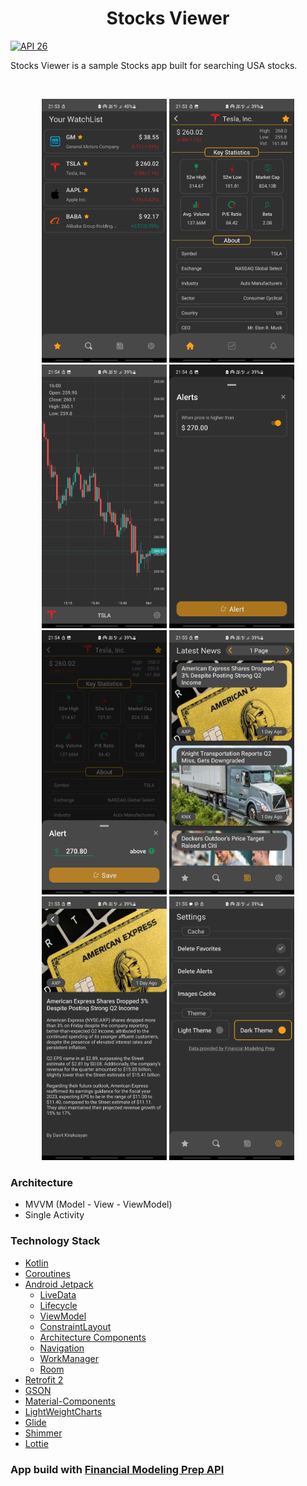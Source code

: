 <h1 align="center">Stocks Viewer</h1>

<p align="left">
  <a [![Kotlin Version](https://img.shields.io/badge/kotlin-1.5.21-blue.svg)](https://kotlinlang.org)/></a>
  <a href="https://developer.android.com/studio/releases/platforms#8.0"><img alt="API 26" src="https://img.shields.io/badge/API-26%2B-brightgreen"/></a>
</p>


<p align="left">  
Stocks Viewer is a sample Stocks app built for searching USA stocks.
</p>
</br>

<p align="center">
<img src="readme_assets/1.jpg" width="200">
<img src="readme_assets/2.jpg" width="200">
<img src="readme_assets/3.jpg" width="200">
<img src="readme_assets/4.jpg" width="200">
<img src="readme_assets/5.jpg" width="200">
<img src="readme_assets/6.jpg" width="200">
<img src="readme_assets/7.jpg" width="200">
<img src="readme_assets/8.jpg" width="200">
</p>
  
### Architecture
  * MVVM (Model - View - ViewModel)
  * Single Activity

### Technology Stack
  * [Kotlin](https://kotlinlang.org/)
  * [Coroutines](https://github.com/Kotlin/kotlinx.coroutines)
  * [Android Jetpack](https://developer.android.com/jetpack)
    * [LiveData](https://developer.android.com/topic/libraries/architecture/livedata)
    * [Lifecycle](https://developer.android.com/topic/libraries/architecture/lifecycle)
    * [ViewModel](https://developer.android.com/topic/libraries/architecture/viewmodel)
	* [ConstraintLayout](https://developer.android.com/training/constraint-layout)
	* [Architecture Components](https://developer.android.com/topic/libraries/architecture)
    * [Navigation](https://developer.android.com/guide/navigation)
    * [WorkManager](https://developer.android.com/topic/libraries/architecture/workmanager)
    * [Room](https://developer.android.com/topic/libraries/architecture/room)
  * [Retrofit 2](https://square.github.io/retrofit/)
  * [GSON](https://github.com/google/gson)
  * [Material-Components](https://github.com/material-components/material-components-android)
  * [LightWeightCharts](https://tradingview.github.io/lightweight-charts/)
  * [Glide](https://bumptech.github.io/glide/)
  * [Shimmer](https://facebook.github.io/shimmer-android/)
  * [Lottie](https://airbnb.io/lottie/#/)
  
### App build with [Financial Modeling Prep API](https://site.financialmodelingprep.com/developer/docs/)